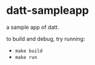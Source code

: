 datt-sampleapp
==============

a sample app of datt.

to build and debug, try running:
* `make build`
* `make run`

